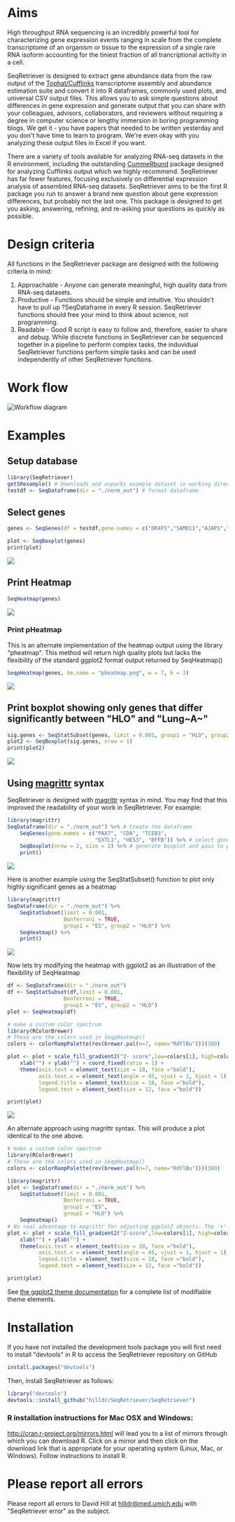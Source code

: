 Aims
====

High throughput RNA sequencing is an incredibly powerful tool for
characterizing gene expression events ranging in scale from the complete
transcriptome of an organism or tissue to the expression of a single
rare RNA isoform accounting for the tiniest fraction of all
trancriptional activity in a cell.

SeqRetriever is designed to extract gene abundance data from the raw
output of the
[Tophat/Cufflinks](http://cole-trapnell-lab.github.io/cufflinks/)
transcriptome assembly and abundance estimation suite and convert it
into R dataframes, commonly used plots, and universal CSV output files.
This allows you to ask simple questions about differences in gene
expression and generate output that you can share with your colleagues,
advisors, collaborators, and reviewers without requiring a degree in
computer science or lengthy immersion in boring programming blogs. We
get it - you have papers that needed to be written yesterday and you
don't have time to learn to program. We're even okay with you analyzing
these output files in Excel if you want.

There are a variety of tools available for analyzing RNA-seq datasets in
the R environment, including the outstanding
[CummeRbund](http://compbio.mit.edu/cummeRbund/) package designed for
analyzing Cufflinks output which we highly recommend. SeqRetriever has
far fewer features, focusing exclusively on differential expression
analysis of assembled RNA-seq datasets. SeqRetriever aims to be the
first R package you run to answer a brand new question about gene
expression differences, but probably not the last one. This package is
designed to get you asking, answering, refining, and re-asking your
questions as quickly as possible.

Design criteria
===============

All functions in the SeqRetriever package are designed with the
following criteria in mind:

1.  Approachable - Anyone can generate meaningful, high quality data
    from RNA-seq datasets.
2.  Productive - Functions should be simple and intuitive. You shouldn't
    have to pull up ?SeqDataframe in every R session. SeqRetriever
    functions should free your mind to think about science,
    not programming.
3.  Readable - Good R script is easy to follow and, therefore, easier to
    share and debug. While discrete functions in SeqRetriever can be
    sequenced together in a pipeline to perform complex tasks, the
    induvidual SeqRetriever functions perform simple tasks and can be
    used independently of other SeqRetriever functions.

Work flow
=========

![Workflow diagram](./img/workflow.png)

Examples
========

Setup database
--------------

``` {.r .rundoc-block rundoc-language="R" rundoc-session="*R*" rundoc-exports="code" rundoc-eval="yes"}
library(SeqRetriever)
getSRexample() # Downloads and unpacks example dataset in working directory
testdf <- SeqDataframe(dir = "./norm_out") # format dataframe
```

Select genes
------------

``` {.r .rundoc-block rundoc-language="R" rundoc-session="*R*" rundoc-exports="code" rundoc-eval="yes"}
genes <- SeqGenes(df = testdf,gene.names = c("OR4F5","SAMD11","AJAP1","SKI","ESPN", "CNKSR1"))
```

``` {.r .rundoc-block rundoc-language="R" rundoc-session="*R*" rundoc-exports="both" rundoc-results="graphics" rundoc-file="./img/boxplots.png" rundoc-width="800" rundoc-height="800" rundoc-eval="yes"}
plot <- SeqBoxplot(genes)
print(plot)
```

![](./img/boxplots.png)

Print Heatmap
-------------

``` {.r .rundoc-block rundoc-language="R" rundoc-session="*R*" rundoc-exports="both" rundoc-results="graphics" rundoc-file="./img/heatmap.png" rundoc-width="800" rundoc-height="400" rundoc-eval="yes"}
SeqHeatmap(genes)
```

![](./img/heatmap.png)

### Print pHeatmap

This is an alternate implementation of the heatmap output using the
library "pheatmap". This method will return high quality plots but lacks
the flexibility of the standard ggplot2 format output returned by
SeqHeatmap()

``` {.r .rundoc-block rundoc-language="R" rundoc-session="*R*" rundoc-exports="both" rundoc-results="graphics" rundoc-file="./img/pheatmap.png" rundoc-eval="yes"}
SeqpHeatmap(genes, hm.name = "pheatmap.png", w = 7, h = 3)
```

![](./img/pheatmap.png)

Print boxplot showing only genes that differ significantly between "HLO" and "Lung~A~"
--------------------------------------------------------------------------------------

``` {.r .rundoc-block rundoc-language="R" rundoc-session="*R*" rundoc-exports="both" rundoc-results="graphics" rundoc-file="./img/sig-boxplots.png" rundoc-width="800" rundoc-height="400" rundoc-eval="yes"}
sig.genes <- SeqStatSubset(genes, limit = 0.001, group1 = "HLO", group2 = "Lung_A")
plot2 <- SeqBoxplot(sig.genes, nrow = 1)
print(plot2)
```

![](./img/sig-boxplots.png)

Using [magrittr](https://github.com/smbache/magrittr) syntax
------------------------------------------------------------

SeqRetriever is designed with
[magrittr](https://github.com/smbache/magrittr) syntax in mind. You may
find that this improved the readability of your work in SeqRetriever.
For example:

``` {.r .rundoc-block rundoc-language="R" rundoc-session="*R*" rundoc-exports="both" rundoc-results="graphics" rundoc-file="./img/magrittr-boxplots.png" rundoc-width="800" rundoc-height="400" rundoc-eval="yes"}
library(magrittr)
SeqDataframe(dir = "./norm_out") %>% # Create the dataframe
    SeqGenes(gene.names = c("PAX7", "CDA", "TCEB3",
                            "EXTL1", "HES3", "DFFB")) %>% # select genes to plot
    SeqBoxplot(nrow = 2, size = 2) %>% # generate boxplot and pass to print
    print()
```

![](./img/magrittr-boxplots.png)

Here is another example using the SeqStatSubset() function to plot only
highly significant genes as a heatmap

``` {.r .rundoc-block rundoc-language="R" rundoc-session="*R*" rundoc-exports="both" rundoc-results="graphics" rundoc-file="./img/magrittr-heatmap.png" rundoc-width="800" rundoc-height="800" rundoc-eval="yes"}
library(magrittr)
SeqDataframe(dir = "./norm_out") %>%
    SeqStatSubset(limit = 0.001,
                  Bonferroni = TRUE,
                  group1 = "ES", group2 = "HLO") %>%
    SeqHeatmap() %>%
    print()
```

![](./img/magrittr-heatmap.png)

Now lets try modifying the heatmap with ggplot2 as an illustration of
the flexibility of SeqHeatmap

``` {.r .rundoc-block rundoc-language="R" rundoc-session="*R*" rundoc-exports="both" rundoc-results="graphics" rundoc-file="./img/magrittr-heatmap2.png" rundoc-width="800" rundoc-height="800" rundoc-eval="yes"}
df <- SeqDataframe(dir = "./norm_out") 
df <- SeqStatSubset(df,limit = 0.001,
                  Bonferroni = TRUE,
                  group1 = "ES", group2 = "HLO")
plot <- SeqHeatmap(df)

# make a custom color spectrum 
library(RColorBrewer)
# These are the colors used in SeqpHeatmap()
colors <- colorRampPalette(rev(brewer.pal(n=7, name="RdYlBu")))(300)

plot <- plot + scale_fill_gradient2("Z- score",low=colors[1], high=colors[300], mid=colors[150]) +
    xlab("") + ylab("") + coord_fixed(ratio = 1) +
    theme(axis.text = element_text(size = 18, face ="bold"),
          axis.text.x = element_text(angle = 45, vjust = 1, hjust = 1),
          legend.title = element_text(size = 18, face ="bold"),
          legend.text = element_text(size = 12, face ="bold"))

print(plot)
```

![](./img/magrittr-heatmap2.png)

An alternate approach using magrittr syntax. This will produce a plot
identical to the one above.

``` {.r .rundoc-block rundoc-language="R" rundoc-session="*R*" rundoc-exports="code"}
# make a custom color spectrum 
library(RColorBrewer)
# These are the colors used in SeqpHeatmap()
colors <- colorRampPalette(rev(brewer.pal(n=7, name="RdYlBu")))(300)

library(magrittr)
plot <- SeqDataframe(dir = "./norm_out") %>%
    SeqStatSubset(limit = 0.001,
                  Bonferroni = TRUE,
                  group1 = "ES",
                  group2 = "HLO") %>%
    SeqHeatmap()
# No real advantage to magrittr for adjusting ggplot2 objects. The '+' operator already works great
plot <- plot + scale_fill_gradient2("Z-score",low=colors[1], high=colors[300], mid=colors[150]) +
    xlab("") + ylab("") +
    theme(axis.text = element_text(size = 18, face ="bold"),
          axis.text.x = element_text(angle = 45, vjust = 1, hjust = 1),
          legend.title = element_text(size = 18, face ="bold"),
          legend.text = element_text(size = 12, face ="bold"))

print(plot)

```

See [the ggplot2 theme
documentation](http://docs.ggplot2.org/0.9.3.1/theme.html%20) for a
complete list of modifiable theme elements.

Installation
============

If you have not installed the development tools package you will first
need to install "devtools" in R to access the SeqRetriever repository on
GitHub

``` {.r .rundoc-block rundoc-language="R" rundoc-session="*R*" rundoc-eval="no"}
install.packages("devtools")
```

Then, install SeqRetriever as follows:

``` {.r .rundoc-block rundoc-language="R" rundoc-session="*R*" rundoc-eval="no"}
library("devtools")
devtools::install_github("hilldr/SeqRetriever/SeqRetriever")
```

### R installation instructions for Mac OSX and Windows:

<http://cran.r-project.org/mirrors.html> will lead you to a list of
mirrors through which you can download R. Click on a mirror and then
click on the download link that is appropriate for your operating system
(Linux, Mac, or Windows). Follow instructions to install R.

Please report all errors
========================

Please report all errors to David Hill at hilldr@med.umich.edu with
"SeqRetriever error" as the subject.
